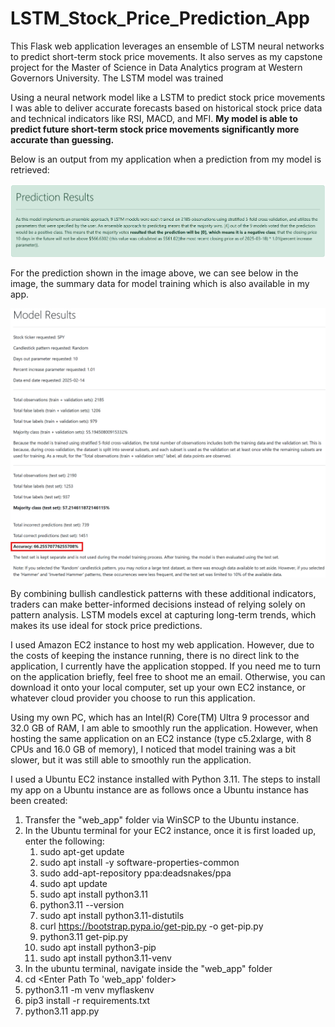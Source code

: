 # LSTM_Stock_Price_Prediction_App
This Flask web application leverages an ensemble of LSTM neural networks to predict short-term stock price movements. It also serves as my capstone project for the Master of Science in Data Analytics program at Western Governors University. The LSTM model was trained 

Using a neural network model like a LSTM to predict stock price movements I was able to deliver accurate forecasts based on historical stock price data and technical indicators like RSI, MACD, and MFI. **My model is able to predict future short-term stock price movements significantly more accurate than guessing.**

Below is an output from my application when a prediction from my model is retrieved:

![image_1](images/image_1.png)

For the prediction shown in the image above, we can see below in the image, the summary data for model training which is also available in my app.

![image_2](images/image_2.png)

By combining bullish candlestick patterns with these additional indicators, traders can make better-informed decisions instead of relying solely on pattern analysis. LSTM models excel at capturing long-term trends, which makes its use ideal for stock price predictions. 

I used Amazon EC2 instance to host my web application. However, due to the costs of keeping the instance running, there is no direct link to the application, I currently have the application stopped. If you need me to turn on the application briefly, feel free to shoot me an email. Otherwise, you can download it onto your local computer, set up your own EC2 instance, or whatever cloud provider you choose to run this application.

Using my own PC, which has an Intel(R) Core(TM) Ultra 9 processor and 32.0 GB of RAM, I am able to smoothly run the application. However, when hosting the same application on an EC2 instance (type c5.2xlarge, with 8 CPUs and 16.0 GB of memory), I noticed that model training was a bit slower, but it was still able to smoothly run the application.

I used a Ubuntu EC2 instance installed with Python 3.11. The steps to install my app on a Ubuntu instance are as follows once a Ubuntu instance has been created:

1. Transfer the "web_app" folder via WinSCP to the Ubuntu instance.
2. In the Ubuntu terminal for your EC2 instance, once it is first loaded up, enter the following:
   1. sudo apt-get update
   2. sudo apt install -y software-properties-common
   3. sudo add-apt-repository ppa:deadsnakes/ppa
   4. sudo apt update
   5. sudo apt install python3.11
   6. python3.11 --version
   7. sudo apt install python3.11-distutils
   8. curl https://bootstrap.pypa.io/get-pip.py -o get-pip.py
   9. python3.11 get-pip.py
   10. sudo apt install python3-pip
   11. sudo apt install python3.11-venv
3. In the ubuntu terminal, navigate inside the "web_app" folder
  1. cd <Enter Path To 'web_app' folder>
  2. python3.11 -m venv myflaskenv
  3. pip3 install -r requirements.txt
  4. python3.11 app.py
